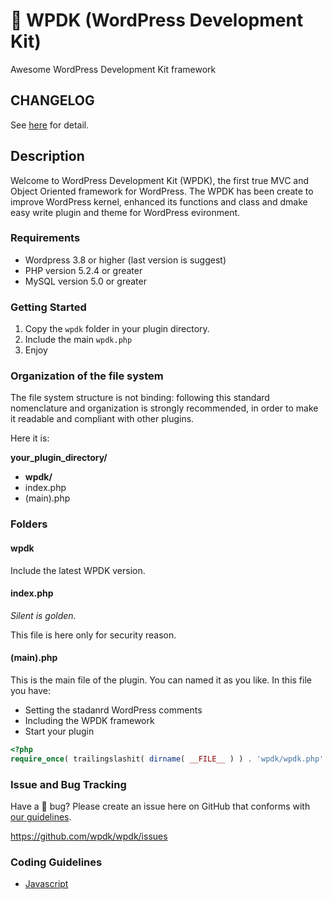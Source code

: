 # :pill: WPDK (WordPress Development Kit)

Awesome WordPress Development Kit framework

## CHANGELOG
See [here](CHANGELOG.md) for detail.

## Description

Welcome to WordPress Development Kit (WPDK), the first true MVC and Object Oriented framework for WordPress.
The WPDK has been create to improve WordPress kernel, enhanced its functions and class and dmake easy write plugin
and theme for WordPress evironment.

### Requirements

* Wordpress 3.8 or higher (last version is suggest)
* PHP version 5.2.4 or greater
* MySQL version 5.0 or greater

### Getting Started

1. Copy the `wpdk` folder in your plugin directory.
2. Include the main `wpdk.php`
3. Enjoy

### Organization of the file system

The file system structure is not binding: following this standard nomenclature and organization is strongly
recommended, in order to make it readable and compliant with other plugins.

Here it is:

**your_plugin_directory/**
* **wpdk/**
* index.php
* (main).php

### Folders

#### wpdk

Include the latest WPDK version.

#### index.php

_Silent is golden._

This file is here only for security reason.

#### (main).php

This is the main file of the plugin. You can named it as you like. In this file you have:

* Setting the stadanrd WordPress comments
* Including the WPDK framework
* Start your plugin

```php
<?php
require_once( trailingslashit( dirname( __FILE__ ) ) . 'wpdk/wpdk.php' );
```

### Issue and Bug Tracking

Have a :bug: bug? Please create an issue here on GitHub that conforms with [our guidelines](https://github.com/wpdk/wpdk/blob/master/ISSUE-GUIDELINES.md).

https://github.com/wpdk/wpdk/issues

### Coding Guidelines

* [Javascript](https://github.com/airbnb/javascript)


